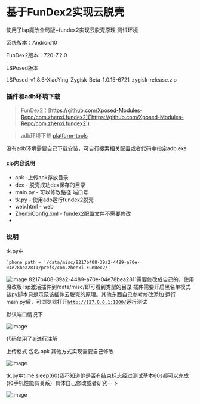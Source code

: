 # 基于FunDex2实现云脱壳

使用了lsp魔改全局版+fundex2实现云脱壳原理
测试环境

系统版本：Android10

FunDex2版本：720-7.2.0

LSPosed版本

LSPosed-v1.8.6-XiaoYing-Zygisk-Beta-1.0.15-6721-zygisk-release.zip

### 插件和adb环境下载

> FunDex2：[https://github.com/Xposed-Modules-Repo/com.zhenxi.fundex2](`https://github.com/Xposed-Modules-Repo/com.zhenxi.fundex2`)

> adb环境下载
> [platform-tools](https://developer.android.com/tools/releases/platform-tools)

没有adb环境需要自己下载安装，可自行搜索相关配置或者代码中指定adb.exe

#### zip内容说明

- apk -上传apk存放目录
- dex - 脱壳成功dex保存的目录
- main.py - 可以修改路径 端口号
- tk.py - 使用adb运行fundex2脱壳
- web.html - web
- ZhenxiConfig.xml - fundex2配置文件不需要修改
- 

### 说明

tk.py中

```
`phone_path = '/data/misc/8217b408-39a2-4489-a70e-04e78bea2811/prefs/com.zhenxi.FunDex2/'
```
![image](https://github.com/Zero1yi/fundex2-cloud-unpacker/blob/main/img/2.png)
8217b408-39a2-4489-a70e-04e78bea2811需要修改成自己的，使用魔改版
lsp激活插件到/data/misc/即可看到类型的目录
插件需要开启黑名单模式
该py脚本只是示范该插件云脱壳的原理。其他东西自己参考修改添加
运行main.py后，可浏览器打开[`http://127.0.0.1:1000/`](http://127.0.0.1:1000/)运行测试

默认端口情况下

![image](https://github.com/Zero1yi/fundex2-cloud-unpacker/blob/main/img/1.png)

代码使用了ai进行注解

上传格式 包名.apk 其他方式实现需要自己修改

![image](https://github.com/Zero1yi/fundex2-cloud-unpacker/blob/main/img/3.png)

tk.py中time.sleep(60)我不知道他是否有结束标志经过测试基本60s都可以完成(和手机性能有关系）具体自己修改或者研究一下

![image](https://github.com/Zero1yi/fundex2-cloud-unpacker/blob/main/img/4.png)

